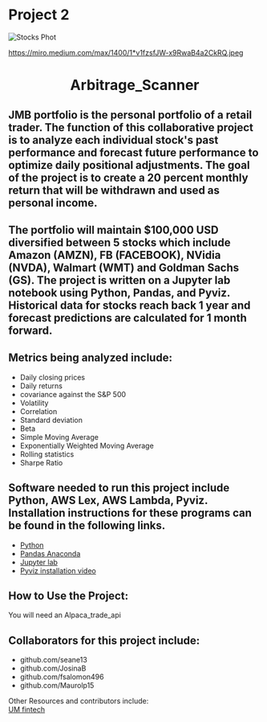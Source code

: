# Project 2
  
  
![Stocks Phot](https://th.bing.com/th/id/R.ca30b038bdb3da11d2602d6a117fa151?rik=yfDcBEXZGafG1A&riu=http%3a%2f%2findustrywired.b-cdn.net%2fwp-content%2fuploads%2f2021%2f03%2fPicture2-1.jpg&ehk=96lskTCqintebQxgyHiCXyvEU0945v18X3AfQxGYim4%3d&risl=&pid=ImgRaw&r=0) 

https://miro.medium.com/max/1400/1*v1fzsfJW-x9RwaB4a2CkRQ.jpeg
  
# <p align="center"> **Arbitrage_Scanner**


## JMB portfolio is the personal portfolio of a retail trader. The function of this collaborative project is to analyze each individual stock's past performance and forecast future performance to optimize daily positional adjustments. The goal of the project is to create a 20 percent monthly return that will be withdrawn and used as personal income.
  
## The portfolio will maintain $100,000 USD diversified between 5 stocks which include Amazon (AMZN), FB (FACEBOOK), NVidia (NVDA), Walmart (WMT) and Goldman Sachs (GS). The project is written on a Jupyter lab notebook using Python, Pandas, and Pyviz. Historical data for stocks reach back 1 year and forecast predictions are calculated for 1 month forward. 


## Metrics being analyzed include:
* Daily closing prices
* Daily returns
* covariance against the S&P 500
* Volatility 
* Correlation 
* Standard deviation
* Beta
* Simple Moving Average
* Exponentially Weighted Moving Average
* Rolling statistics
* Sharpe Ratio

  
## Software needed to run this project include Python, AWS Lex, AWS Lambda, Pyviz. Installation instructions for these programs can be found in the following links.   
* [Python](https://www.python.org/downloads/)
* [Pandas Anaconda](https://anaconda.org/anaconda/pandas)
* [Jupyter lab](https://jupyter.org/install)
* [Pyviz installation video](https://youtu.be/ousjjkD4JbA)   


## How to Use the Project:
You will need an Alpaca_trade_api

  
## Collaborators for this project include:   
* github.com/seane13  
* github.com/JosinaB
* github.com/fsalomon496
* github.com/Maurolp15

  
Other Resources and contributors include:  
[UM fintech](https://bootcamp.miami.edu/fintech/)
